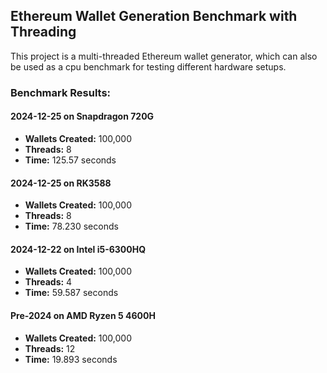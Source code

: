 ## Ethereum Wallet Generation Benchmark with Threading

This project is a multi-threaded Ethereum wallet generator, which can also be used as a cpu benchmark for testing different hardware setups.

### Benchmark Results:

#### 2024-12-25 on **Snapdragon 720G**
- **Wallets Created:** 100,000  
- **Threads:** 8  
- **Time:** 125.57 seconds  

#### 2024-12-25 on **RK3588**
- **Wallets Created:** 100,000  
- **Threads:** 8  
- **Time:** 78.230 seconds  

#### 2024-12-22 on **Intel i5-6300HQ**
- **Wallets Created:** 100,000  
- **Threads:** 4  
- **Time:** 59.587 seconds  

#### Pre-2024 on **AMD Ryzen 5 4600H**
- **Wallets Created:** 100,000  
- **Threads:** 12  
- **Time:** 19.893 seconds  
